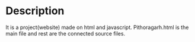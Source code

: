 # Description
It is a project(website) made on html and javascript. 
Pithoragarh.html is the main file and rest are the connected source files.
